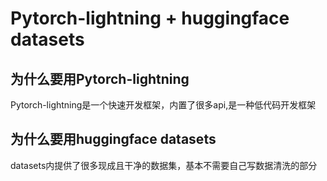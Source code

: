 # Pytorch-lightning + huggingface datasets
## 为什么要用Pytorch-lightning
Pytorch-lightning是一个快速开发框架，内置了很多api,是一种低代码开发框架
## 为什么要用huggingface datasets
datasets内提供了很多现成且干净的数据集，基本不需要自己写数据清洗的部分

